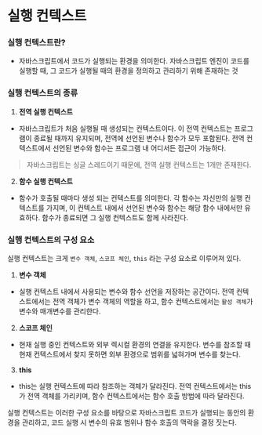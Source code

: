 # 실행 컨텍스트

### 실행 컨텍스트란?

- 자바스크립트에서 코드가 실행되는 환경을 의미한다. 자바스크립트 엔진이 코드를 실행할 때, 그 코드가 실행될 때의 환경을 정의하고 관리하기 위해 존재하는 것

### 실행 컨텍스트의 종류

1. **전역 실행 컨텍스트**

- 자바스크립트가 처음 실행될 때 생성되는 컨텍스트이다. 이 전역 컨텍스트는 프로그램이 종료될 때까지 유지되며, 전역에 선언된 변수나 함수가 모두 포함된다. 전역 컨텍스트에서 선언된 변수와 함수는 프로그램 내 어디서든 접근이 가능하다.

> 자바스크립트는 싱글 스레드이기 때문에, 전역 실행 컨텍스트는 1개만 존재한다.

2. **함수 실행 컨텍스트**

- 함수가 호출될 때마다 생성 되는 컨텍스트를 의미한다. 각 함수는 자신만의 실행 컨텍스트를 가지며, 이 컨텍스트 내에서 선언된 변수와 함수는 해당 함수 내에서만 유효하다. 함수가 종료되면 그 실행 컨텍스트도 함께 사라진다.

### 실행 컨텍스트의 구성 요소

실행 컨텍스트는 크게 `변수 객체`, `스코프 체인`, `this` 라는 구성 요소로 이루어져 있다.

1. **변수 객체**

- 실행 컨텍스트 내에서 사용되는 변수와 함수 선언을 저장하는 공간이다. 전역 컨텍스트에서는 전역 객체가 변수 객체의 역할을 하고, 함수 컨텍스트에서는 `활성 객체`가 변수와 매개변수를 관리한다.

2. **스코프 체인**

- 현재 실행 중인 컨텍스트와 외부 렉시컬 환경의 연결을 유지한다. 변수를 참조할 때 현재 컨텍스트에서 찾지 못하면 외부 환경으로 범위를 넓혀가며 변수를 찾는다.

3. **this**

- this는 실행 컨텍스트에 따라 참조하는 객체가 달라진다. 전역 컨텍스트에서는 this가 전역 객체를 가리키며, 함수 컨텍스트에서는 함수 호출 방법에 따라 달라진다.

실행 컨텍스트는 이러한 구성 요소를 바탕으로 자바스크립트 코드가 실행되는 동안의 환경을 관리하고, 코드 실행 시 변수의 유효 범위나 함수 호출의 맥락을 결정 짓는다.
